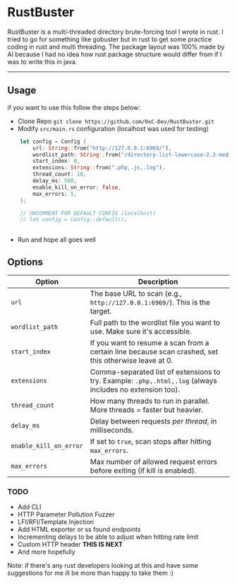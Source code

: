 # RustBuster

RustBuster is a multi-threaded directory brute-forcing tool I wrote in rust. I tried to go for something like gobuster but in rust to get some practice coding in rust and multi threading. The package layout was 100% made by AI because I had no idea how rust package structure would differ from if I was to write this in java.

---

## Usage
if you want to use this follow the steps below:
- Clone Repo `git clone https://github.com/0xC-Dev/RustBuster.git`
- Modify `src/main.rs` configuration (localhost was used for testing)
```rust
    let config = Config {
        url: String::from("http://127.0.0.1:6969/"),
        wordlist_path: String::from("/directory-list-lowercase-2.3-medium.txt"),
        start_index: 0,
        extensions: String::from(".php,.js,.log"),
        thread_count: 10,
        delay_ms: 500,
        enable_kill_on_error: false,
        max_errors: 5,
    };

    // UNCOMMENT FOR DEFAULT CONFIG (localhost)
    // let config = Config::default();
    
```
- Run and hope all goes well

## Options

| Option                 | Description                                                                                               |
|------------------------|-----------------------------------------------------------------------------------------------------------|
| `url`                  | The base URL to scan (e.g., `http://127.0.0.1:6969/`). This is the target.                                |
| `wordlist_path`        | Full path to the wordlist file you want to use. Make sure it's accessible.                                |
| `start_index`          | If you want to resume a scan from a certain line because scan crashed, set this otherwise leave at 0.     |
| `extensions`           | Comma-separated list of extensions to try. Example: `.php,.html,.log` (always includes no extension too). |
| `thread_count`         | How many threads to run in parallel. More threads = faster but heavier.                                   |
| `delay_ms`             | Delay between requests *per thread*, in milliseconds.                                                     |
| `enable_kill_on_error` | If set to `true`, scan stops after hitting `max_errors`.                                                  |
| `max_errors`           | Max number of allowed request errors before exiting (if kill is enabled).                                 |


### TODO
- Add CLI
- HTTP Parameter Pollution Fuzzer
- LFI/RFI/Template Injection
- Add HTML exporter or ss found endpoints
- Incrementing delays to be able to adjust when hitting rate limit
- Custom HTTP header **THIS IS NEXT**
- And more hopefully

Note: if there's any rust developers looking at this and have some suggestions for me ill be more than happy to take them :)